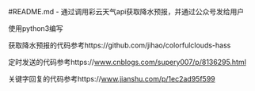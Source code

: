 #README.md -
通过调用彩云天气api获取降水预报，并通过公众号发给用户

使用python3编写

获取降水预报的代码参考https://github.com/jihao/colorfulclouds-hass

定时发送的代码参考https://www.cnblogs.com/supery007/p/8136295.html

关键字回复的代码参考https://www.jianshu.com/p/1ec2ad95f599
